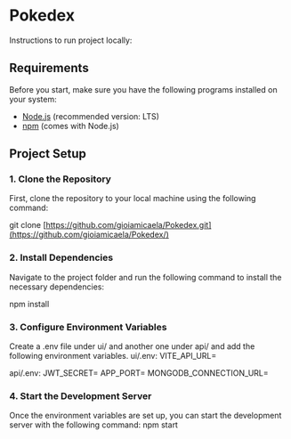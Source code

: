 # Pokedex

Instructions to run project locally:
## Requirements

Before you start, make sure you have the following programs installed on your system:

- [Node.js](https://nodejs.org/) (recommended version: LTS)
- [npm](https://www.npmjs.com/get-npm) (comes with Node.js)

## Project Setup

### 1. Clone the Repository
First, clone the repository to your local machine using the following command:

git clone [https://github.com/gioiamicaela/Pokedex.git](https://github.com/gioiamicaela/Pokedex/)

### 2. Install Dependencies
Navigate to the project folder and run the following command to install the necessary dependencies:

npm install

### 3. Configure Environment Variables
Create a .env file under ui/ and another one under api/ and add the following environment variables. 
ui/.env:
VITE_API_URL=

api/.env:
JWT_SECRET=
APP_PORT=
MONGODB_CONNECTION_URL=

### 4. Start the Development Server
Once the environment variables are set up, you can start the development server with the following command:
npm start
